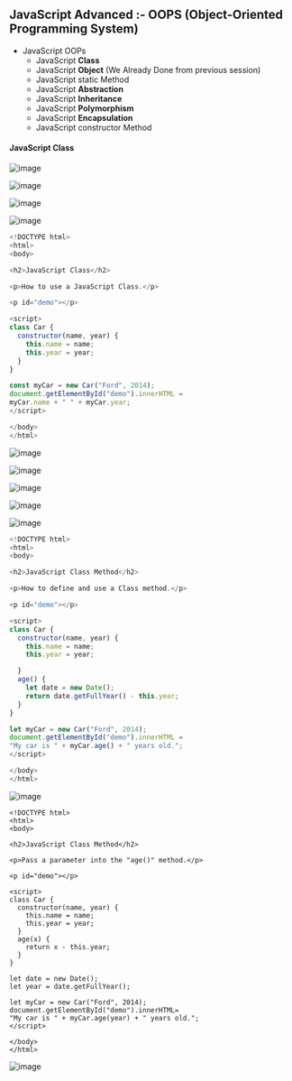 ## JavaScript Advanced :- OOPS (Object-Oriented Programming System)

* JavaScript OOPs
   * JavaScript **Class** 
   * JavaScript **Object**  (We Already Done from previous session)
   * JavaScript static Method
   * JavaScript **Abstraction**
   * JavaScript **Inheritance**
   * JavaScript **Polymorphism**
   * JavaScript **Encapsulation**
   *  JavaScript constructor Method

 
#### JavaScript Class

![image](https://user-images.githubusercontent.com/40323661/155880173-79d74d25-f328-4d9d-9a1a-692feb55c356.png)

![image](https://user-images.githubusercontent.com/40323661/155880202-65fbb238-044c-441f-9475-f2ec9333504b.png)

![image](https://user-images.githubusercontent.com/40323661/155880219-26ba7b93-2566-424a-916a-78c515aa3fcb.png)

![image](https://user-images.githubusercontent.com/40323661/155881632-1a5b8f11-5a48-4c2c-b845-3f88e0b1153a.png)

```JavaScript
<!DOCTYPE html>
<html>
<body>

<h2>JavaScript Class</h2>

<p>How to use a JavaScript Class.</p>

<p id="demo"></p>

<script>
class Car {
  constructor(name, year) {
    this.name = name;
    this.year = year;
  }
}

const myCar = new Car("Ford", 2014);
document.getElementById("demo").innerHTML =
myCar.name + " " + myCar.year;
</script>

</body>
</html>

```

![image](https://user-images.githubusercontent.com/40323661/155881655-c99c2cb1-fed4-4e68-96eb-57ff5d9c1bc9.png)

![image](https://user-images.githubusercontent.com/40323661/155881660-1160ad24-090d-4190-8a7e-de54955bae7a.png)

![image](https://user-images.githubusercontent.com/40323661/155881678-83ab9f50-65d2-4eb3-9496-38dc7c756045.png)

![image](https://user-images.githubusercontent.com/40323661/155881692-db7ab7a9-69c5-4885-a0ff-883cabfdca62.png)


![image](https://user-images.githubusercontent.com/40323661/155881702-e6552181-f206-4198-9349-81e34a73676e.png)

```JavaScript
<!DOCTYPE html>
<html>
<body>

<h2>JavaScript Class Method</h2>

<p>How to define and use a Class method.</p>

<p id="demo"></p>

<script>
class Car {
  constructor(name, year) {
    this.name = name;
    this.year = year;

  }
  age() {
    let date = new Date();
    return date.getFullYear() - this.year;
  }
}

let myCar = new Car("Ford", 2014);
document.getElementById("demo").innerHTML =
"My car is " + myCar.age() + " years old.";
</script>

</body>
</html>


```

![image](https://user-images.githubusercontent.com/40323661/155881746-b054f4a9-7807-4569-a7ed-9eb0d97e9d47.png)

```JavaScriprt
<!DOCTYPE html>
<html>
<body>

<h2>JavaScript Class Method</h2>

<p>Pass a parameter into the "age()" method.</p>

<p id="demo"></p>

<script>
class Car {
  constructor(name, year) {
    this.name = name;
    this.year = year;
  }
  age(x) {
    return x - this.year;
  }
}

let date = new Date();
let year = date.getFullYear();

let myCar = new Car("Ford", 2014);
document.getElementById("demo").innerHTML=
"My car is " + myCar.age(year) + " years old.";
</script>

</body>
</html>

```

![image](https://user-images.githubusercontent.com/40323661/155881766-f30d719d-af6e-4b00-9843-26f7448c2d16.png)


